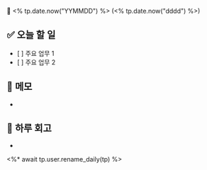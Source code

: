  📅 <% tp.date.now("YYMMDD") %> (<% tp.date.now("dddd") %>)

## ✅ 오늘 할 일

* \[ ] 주요 업무 1
* \[ ] 주요 업무 2

## 📝 메모

* 

## 🌙 하루 회고

* 



<%\* await tp.user.rename\_daily(tp) %>

